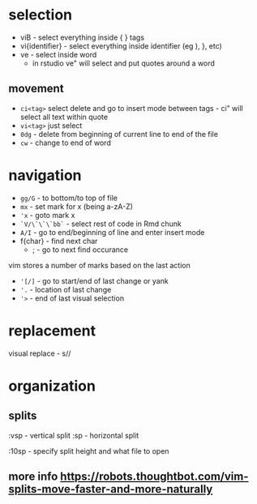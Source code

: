 # selection
* viB - select everything inside { } tags
* vi{identifier} - select everything inside identifier (eg ), }, etc)
* ve - select inside word
    - in rstudio ve" will select and put quotes around a word
## movement
* `ci<tag>` select delete and go to insert mode between tags - ci" will select all text within quote
* `vi<tag>` just select 
* `0dg` - delete from beginning of current line to end of the file
* `cw` - change to end of word

# navigation
* `gg/G` - to bottom/to top of file 
* `mx` - set mark for x (being a-zA-Z)
* `'x` - goto mark x
* `` `V/\`\`\`bb` `` - select rest of code in Rmd chunk
* `A/I` - go to end/beginning of line and enter insert mode
* f{char} - find next char
	* ; - go to next find occurance

vim stores a number of marks based on the last action

* `'[/]` - go to start/end of last change or yank    
* `'.` - location of last change
* `'>` - end of last visual selection

# replacement
visual replace - s/<existing>/<replacement>

# organization
## splits
:vsp - vertical split
:sp - horizontal split

:10sp <filename> - specify split height and what file to open
## more info https://robots.thoughtbot.com/vim-splits-move-faster-and-more-naturally


